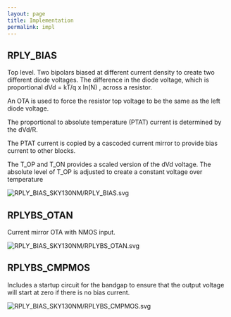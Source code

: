```yaml
---
layout: page
title: Implementation
permalink: impl
---
```



## RPLY_BIAS
Top level. Two bipolars biased at different current density to create two different diode voltages. The difference in the diode
voltage, which is proportional dVd = kT/q x ln(N) , across a resistor.

An OTA is used to force the resistor top voltage to be the same as the left diode voltage.

The proportional to absolute temperature (PTAT) current is determined by the dVd/R.

The PTAT current is copied by a cascoded current mirror to provide bias current to other blocks.

The T_OP and T_ON provides a scaled version of the dVd voltage. The absolute level of T_OP 
is adjusted to create a constant voltage over temperature

![RPLY_BIAS_SKY130NM/RPLY_BIAS.svg](/assets/RPLY_BIAS_SKY130NM/RPLY_BIAS.svg)


## RPLYBS_OTAN
Current mirror OTA with NMOS input. 

![RPLY_BIAS_SKY130NM/RPLYBS_OTAN.svg](/assets/RPLY_BIAS_SKY130NM/RPLYBS_OTAN.svg)


## RPLYBS_CMPMOS
Includes a startup circuit for the bandgap to ensure that the output voltage will start at zero if 
there is no bias current.

![RPLY_BIAS_SKY130NM/RPLYBS_CMPMOS.svg](/assets/RPLY_BIAS_SKY130NM/RPLYBS_CMPMOS.svg)





